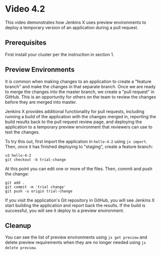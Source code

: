 # Video 4.2

This video demonstrates how Jenkins X uses preview environments to deploy a
temporary version of an application during a pull request.

## Prerequisites

First install your cluster per the instruction in section 1.

## Preview Environments

It is common when making changes to an application to create a "feature branch"
and make the changes in that separate branch. Once we are ready to merge the
changes into the master branch, we create a "pull request" in GitHub. This is
an opportunity for others on the team to review the changes before they are
merged into master.

Jenkins X provides additional functionality for pull requests, including running
a build of the application with the changes merged in, reporting the build
results back to the pull request review page, and deploying the application to
a temporary preview environment that reviewers can use to test the changes.

To try this out, first import the application in `hello-4-2` using `jx import`.
Then, once it has finished deploying to "staging", create a feature branch:

```
cd hello-4-2
git checkout -b trial-change
```

At this point you can edit one or more of the files. Then, commit and push the
change:

```
git add .
git commit -m 'trial change'
git push -u origin trial-change
```

If you visit the application's Git repository in GitHub, you will see Jenkins X
start building the application and report back the results. If the build is
successful, you will see it deploy to a preview environment.

## Cleanup

You can see the list of preview environments using `jx get preview` and delete
preview requirements when they are no longer needed using `jx delete preview`.
